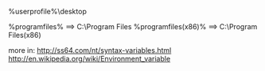 %userprofile%\desktop

%programfiles% ==> C:\Program Files
%programfiles(x86)%  ==> C:\Program Files(x86)



more in:
http://ss64.com/nt/syntax-variables.html
http://en.wikipedia.org/wiki/Environment_variable